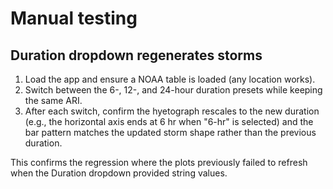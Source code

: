 # Manual testing

## Duration dropdown regenerates storms
1. Load the app and ensure a NOAA table is loaded (any location works).
2. Switch between the 6-, 12-, and 24-hour duration presets while keeping the same ARI.
3. After each switch, confirm the hyetograph rescales to the new duration (e.g., the horizontal axis ends at 6 hr when "6-hr" is selected) and the bar pattern matches the updated storm shape rather than the previous duration.

This confirms the regression where the plots previously failed to refresh when the Duration dropdown provided string values.

